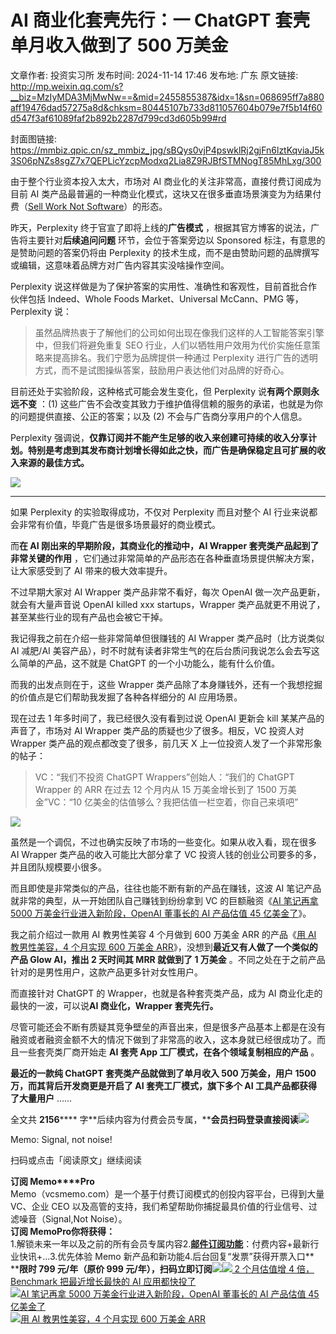 # AI 商业化套壳先行：一 ChatGPT 套壳单月收入做到了 500 万美金

文章作者: 投资实习所
发布时间: 2024-11-14 17:46
发布地: 广东
原文链接: http://mp.weixin.qq.com/s?__biz=MzIyMDA3MjMwNw==&mid=2455855387&idx=1&sn=068695ff7a880aff19476dad57275a8d&chksm=80445107b733d811057604b079e7f5b14f60d547f3af61089faf2b892b2287d799cd3d605b99#rd

封面图链接: https://mmbiz.qpic.cn/sz_mmbiz_jpg/sBQys0vjP4pswklRj2gjFn6lztKqviaJ5k3S06pNZs8sgZ7x7QEPLicYzcpModxq2Lia8Z9RJBfSTMNogT85MhLxg/300

由于整个行业资本投入太大，市场对 AI 商业化的关注非常高，直接付费订阅成为目前 AI
类产品最普遍的一种商业化模式，这块又在很多垂直场景演变为为结果付费（[Sell Work Not
Software](http://mp.weixin.qq.com/s?__biz=MzIyMDA3MjMwNw==&mid=2455855356&idx=1&sn=0cc59f08c892a0535ba9f72e93f230fd&chksm=804450e0b733d9f65268355fc79485b6cee3dccc4a536cf9159e08be2468688fb69899a71c08&scene=21#wechat_redirect)）的形态。

昨天，Perplexity 终于官宣了即将上线的**广告模式** ，根据其官方博客的说法，广告将主要针对**后续追问问题** 环节，会位于答案旁边以
Sponsored 标注，有意思的是赞助问题的答案仍将由 Perplexity
的技术生成，而不是由赞助问题的品牌撰写或编辑，这意味着品牌方对广告内容其实没啥操作空间。

Perplexity 说这样做是为了保护答案的实用性、准确性和客观性，目前首批合作伙伴包括 Indeed、Whole Foods
Market、Universal McCann、PMG 等，Perplexity 说：

> 虽然品牌热衷于了解他们的公司如何出现在像我们这样的人工智能答案引擎中，但我们将避免重复 SEO
> 行业，人们以牺牲用户效用为代价实施任意策略来提高排名。我们宁愿为品牌提供一种通过 Perplexity
> 进行广告的透明方式，而不是试图操纵答案，鼓励用户表达他们对品牌的好奇心。

目前还处于实验阶段，这种格式可能会发生变化，但 Perplexity 说**有两个原则永远不变** ：(1)
这些广告不会改变其致力于维护值得信赖的服务的承诺，也就是为你的问题提供直接、公正的答案；以及 (2) 不会与广告商分享用户的个人信息。

Perplexity
强调说，**仅靠订阅并不能产生足够的收入来创建可持续的收入分享计划。特别是考虑到其发布商计划增长得如此之快，而广告是确保稳定且可扩展的收入来源的最佳方式。**

![](https://mmbiz.qpic.cn/sz_mmbiz_png/sBQys0vjP4pswklRj2gjFn6lztKqviaJ5KvzqMXmoLoUnterqFepBEy3g6UMo6IAsBBNrWZOuDSKFhQicJ6roYjg/640?wx_fmt=png&from=appmsg)

****

如果 Perplexity 的实验取得成功，不仅对 Perplexity 而且对整个 AI 行业来说都会非常有价值，毕竟广告是很多场景最好的商业模式。

而**在 AI 刚出来的早期阶段，其商业化的推动中，AI Wrapper 套壳类产品起到了非常关键的作用**
，它们通过非常简单的产品形态在各种垂直场景提供解决方案，让大家感受到了 AI 带来的极大效率提升。

不过早期大家对 AI Wrapper 类产品非常不看好，每次 OpenAI 做一次产品更新，就会有大量声音说 OpenAI killed xxx
startups，Wrapper 类产品就更不用说了，甚至某些行业的现有产品也会被它干掉。

我记得我之前在介绍一些非常简单但很赚钱的 AI Wrapper 类产品时（比方说类似 AI 减肥/AI
美容产品），时不时就有读者非常生气的在后台质问我说怎么会去写这么简单的产品，这不就是 ChatGPT 的一个小功能么，能有什么价值。

而我的出发点则在于，这些 Wrapper 类产品除了本身赚钱外，还有一个我想挖掘的价值点是它们帮助我发掘了各种各样细分的 AI 应用场景。

现在过去 1 年多时间了，我已经很久没有看到过说 OpenAI 更新会 kill 某某产品的声音了，市场对 AI Wrapper
类产品的质疑也少了很多。相反，VC 投资人对 Wrapper 类产品的观点都改变了很多，前几天 X 上一位投资人发了一个非常形象的帖子：

> VC：“我们不投资 ChatGPT Wrappers”创始人：“我们的 ChatGPT Wrapper 的 ARR 在过去 12 个月内从 15
> 万美金增长到了 1500 万美金”VC：“10 亿美金的估值够么？我把估值一栏空着，你自己来填吧”

![](https://mmbiz.qpic.cn/sz_mmbiz_png/sBQys0vjP4pswklRj2gjFn6lztKqviaJ5dNN3hVKLbaRDfzlqAFPJgL0m5rfdWDWRPVbIRMhAWJAujZxfwwia8rg/640?wx_fmt=png&from=appmsg)

虽然是一个调侃，不过也确实反映了市场的一些变化。如果从收入看，现在很多 AI Wrapper 类产品的收入可能比大部分拿了 VC
投资人钱的创业公司要多的多，并且团队规模要小很多。

而且即使是非常类似的产品，往往也能不断有新的产品在赚钱，这波 AI 笔记产品就非常的典型，从一开始团队自己赚钱到纷纷拿到 VC 的巨额融资《[AI 笔记再拿
5000 万美金行业进入新阶段，OpenAI 董事长的 AI 产品估值 45
亿美金了](http://mp.weixin.qq.com/s?__biz=MzIyMDA3MjMwNw==&mid=2455855237&idx=1&sn=309358cea2558f8199c565cdc3365f48&chksm=80445099b733d98f8d60db215df111c50542f785f7128242736b34dddc8a5e72fb5a17543cf8&scene=21#wechat_redirect)》。

我之前介绍过一款用 AI 教男性美容 4 个月做到 600 万美金 ARR 的产品《[用 AI 教男性美容，4 个月实现 600 万美金
ARR](http://mp.weixin.qq.com/s?__biz=MzIyMDA3MjMwNw==&mid=2455853803&idx=1&sn=ca65e6937688e81bc7ad3605bda00663&chksm=80446af7b733e3e1003b52e815b29ee391c8340d9b574d1b9c626e56f7da33c6e36f71398e18&scene=21#wechat_redirect)》，没想到**最近又有人做了一个类似的产品
Glow AI，推出 2 天时间其 MRR 就做到了 1 万美金** 。不同之处在于之前产品针对的是男性用户，这款产品更多针对女性用户。

而直接针对 ChatGPT 的 Wrapper，也就是各种套壳类产品，成为 AI 商业化走的最快的一波，可以说**AI 商业化，Wrapper
套壳先行。**

尽管可能还会不断有质疑其竞争壁垒的声音出来，但是很多产品基本上都是在没有融资或者融资金额不大的情况下做到了非常高的收入，这本身就已经很成功了。而且一些套壳类厂商开始走
**AI 套壳 App 工厂模式，在各个领域复制相应的产品** 。

**最近的一款纯 ChatGPT 套壳类产品就做到了单月收入 500 万美金，用户 1500 万，而其背后开发商更是开启了 AI 套壳工厂模式，旗下多个
AI 工具产品都获得了大量用户** ……

全文共 **2156******
字**后续内容为付费会员专属，****会员扫码登录直接阅读**![](https://mmbiz.qpic.cn/sz_mmbiz_png/sBQys0vjP4pswklRj2gjFn6lztKqviaJ5RGibIaDhdvUjzmwaKwQpibibbq6pZRsVzDfGTsKHpJTicER1SjDN6t6jxg/640?wx_fmt=png&from=appmsg)  

Memo: Signal, not noise!

扫码或点击「阅读原文」继续阅读

**订阅 Memo****Pro**  
Memo（vcsmemo.com）是一个基于付费订阅模式的创投内容平台，已得到大量 VC、企业 CEO
以及高管的支持，我们希望帮助你捕捉最具价值的行业信号、过滤噪音（Signal,Not Noise）。  
**订阅 Memo****Pro****你将获得：**  
1.解锁未来一年以及之前的所有会员专属内容2.[**邮件订阅功能**](http://mp.weixin.qq.com/s?__biz=MzIyMDA3MjMwNw==&mid=2455853781&idx=1&sn=b6f8e3ddc87e9531f3f8c3e9cd98bd9f&chksm=80446ac9b733e3df93b89c17e905182bda7f4d132f3ac468961dfd70badeb92b9fcdf9f7083b&scene=21#wechat_redirect)：付费内容+最新行业快讯+...3.优先体验
Memo 新产品和新功能4.后台回复“发票”获得开票入口**  
****限时 799 元/年（原价 999
元/年），扫码立即订阅**![](https://mmbiz.qpic.cn/mmbiz_png/mrJibAziaMQhQGoNHniac6wGOyRe172dlS0HCYicyjiaCTtly2pULIz6YPNsXeRjoQFSuDYezsia4ibhbAc1X3GKtVRyw/640?wx_fmt=png&wxfrom=5&wx_lazy=1&wx_co=1)[![](https://mmbiz.qpic.cn/sz_mmbiz_jpg/sBQys0vjP4oV9aribCRZrc70SibLvGPLic7iaJVq3XlDNkNJG4agD7qmJCheXfmXkjeVLibH2jibVNiczeMyHice6yPI0A/640?wx_fmt=jpeg)
2 个月估值增 4 倍，Benchmark 把最近增长最快的 AI
应用都快投了](https://mp.weixin.qq.com/s?__biz=MzIyMDA3MjMwNw==&mid=2455855356&idx=1&sn=0cc59f08c892a0535ba9f72e93f230fd&chksm=804450e0b733d9f65268355fc79485b6cee3dccc4a536cf9159e08be2468688fb69899a71c08&scene=21#wechat_redirect)  
[![](https://mmbiz.qpic.cn/sz_mmbiz_jpg/sBQys0vjP4quSSEnibbyZCsK6LgMYddGylOHgSYQ5CqHuzicLjeVkAicofdhXpQ53L64Wf6pIvXdm19mRzrUY7mFA/640?wx_fmt=jpeg)AI
笔记再拿 5000 万美金行业进入新阶段，OpenAI 董事长的 AI 产品估值 45
亿美金了](https://mp.weixin.qq.com/s?__biz=MzIyMDA3MjMwNw==&mid=2455855237&idx=1&sn=309358cea2558f8199c565cdc3365f48&chksm=80445099b733d98f8d60db215df111c50542f785f7128242736b34dddc8a5e72fb5a17543cf8&scene=21#wechat_redirect)  
[![](https://mmbiz.qpic.cn/sz_mmbiz_jpg/sBQys0vjP4oGiae6Mg3EFYxcXicSy5Vjj5OtyicMyYxJDdtiaia0qjLPHrNqaeDc8KazQWDmZgkDnqGQDowstGNrzyA/640?wx_fmt=jpeg)用
AI 教男性美容，4 个月实现 600 万美金
ARR](https://mp.weixin.qq.com/s?__biz=MzIyMDA3MjMwNw==&mid=2455853803&idx=1&sn=ca65e6937688e81bc7ad3605bda00663&chksm=80446af7b733e3e1003b52e815b29ee391c8340d9b574d1b9c626e56f7da33c6e36f71398e18&scene=21#wechat_redirect)

  

